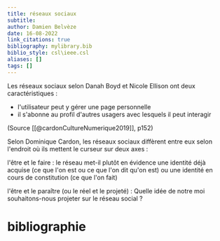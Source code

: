 ```yaml
---
title: réseaux sociaux
subtitle:
author: Damien Belvèze
date: 16-08-2022
link_citations: true
bibliography: mylibrary.bib
biblio_style: csl\ieee.csl
aliases: []
tags: []
---
```


Les réseaux sociaux selon Danah Boyd et Nicole Ellison ont deux caractéristiques : 

- l'utilisateur peut y gérer une page personnelle
- il s'abonne au profil d'autres usagers avec lesquels il peut interagir

(Source [[@cardonCultureNumerique2019]], p152)

Selon Dominique Cardon, les réseaux sociaux diffèrent entre eux selon l'endroit où ils mettent le curseur sur deux axes : 

l'être et le faire : le réseau met-il plutôt en évidence une identité déjà acquise (ce que l'on est ou ce que l'on dit qu'on est) ou une identité en cours de constitution (ce que l'on fait)

l'être et le paraître (ou le réel et le projeté) : Quelle idée de notre moi souhaitons-nous projeter sur  le réseau social ? 







# bibliographie

